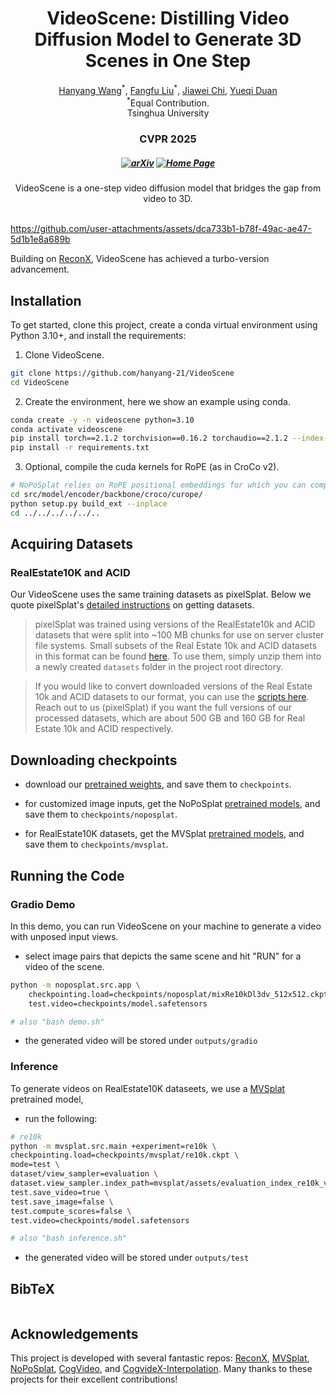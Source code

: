 <p align="center">
  <h1 align="center">VideoScene: Distilling Video Diffusion Model to Generate 3D Scenes in One Step</h1>
  <p align="center">
    <a href="https://hanyang-21.github.io/">Hanyang Wang</a><sup>*</sup>,
    <a href="https://liuff19.github.io/">Fangfu Liu</a><sup>*</sup>,
    <a href="https://github.com/hanyang-21/VideoScene">Jiawei Chi</a>,
    <a href="https://duanyueqi.github.io/">Yueqi Duan</a>
    <br>
    <sup>*</sup>Equal Contribution.
    <br>
    Tsinghua University
  </p>
  <h3 align="center">CVPR 2025</h3>
  <h5 align="center">

[![arXiv](https://img.shields.io/badge/Arxiv-2403.20309-b31b1b.svg?logo=arXiv)](https://arxiv.org/abs/2403.20309) 
[![Home Page](https://img.shields.io/badge/Project-Website-green.svg)](https://hanyang-21.github.io/VideoScene)
</h5>
  <!-- <h3 align="center"><a href="https://arxiv.org/abs/">Paper</a> | <a href="">Project Page</a> | <a href="">Pretrained Models</a> </h3> -->
<!--   <div align="center">
    <a href="https://news.ycombinator.com/item?id=41222655">
      <img
        alt="Featured on Hacker News"
        src="https://hackerbadge.vercel.app/api?id=41222655&type=dark"
      />
    </a>
  </div> -->

</p>

<div align="center">
VideoScene is a one-step video diffusion model that bridges the gap from video to 3D.
</div>
</br>


https://github.com/user-attachments/assets/dca733b1-b78f-49ac-ae47-5d1b1e8a689b

Building on [ReconX](https://github.com/liuff19/ReconX), VideoScene has achieved a turbo-version advancement.



## Installation

To get started, clone this project, create a conda virtual environment using Python 3.10+, and install the requirements:

1. Clone VideoScene.
```bash
git clone https://github.com/hanyang-21/VideoScene
cd VideoScene
```

2. Create the environment, here we show an example using conda.
```bash
conda create -y -n videoscene python=3.10
conda activate videoscene
pip install torch==2.1.2 torchvision==0.16.2 torchaudio==2.1.2 --index-url https://download.pytorch.org/whl/cu118
pip install -r requirements.txt
```

3. Optional, compile the cuda kernels for RoPE (as in CroCo v2).
```bash
# NoPoSplat relies on RoPE positional embeddings for which you can compile some cuda kernels for faster runtime.
cd src/model/encoder/backbone/croco/curope/
python setup.py build_ext --inplace
cd ../../../../../..
```

## Acquiring Datasets

### RealEstate10K and ACID

Our VideoScene uses the same training datasets as pixelSplat. Below we quote pixelSplat's [detailed instructions](https://github.com/dcharatan/pixelsplat?tab=readme-ov-file#acquiring-datasets) on getting datasets.

> pixelSplat was trained using versions of the RealEstate10k and ACID datasets that were split into ~100 MB chunks for use on server cluster file systems. Small subsets of the Real Estate 10k and ACID datasets in this format can be found [here](https://drive.google.com/drive/folders/1joiezNCyQK2BvWMnfwHJpm2V77c7iYGe?usp=sharing). To use them, simply unzip them into a newly created `datasets` folder in the project root directory.

> If you would like to convert downloaded versions of the Real Estate 10k and ACID datasets to our format, you can use the [scripts here](https://github.com/dcharatan/real_estate_10k_tools). Reach out to us (pixelSplat) if you want the full versions of our processed datasets, which are about 500 GB and 160 GB for Real Estate 10k and ACID respectively.

## Downloading checkpoints

* download our [pretrained weights](https://drive.google.com/drive/folders/1FB5Rpr4uEVo9U2BBXai1Fc57kHDpp5yj), and save them to `checkpoints`.

* for customized image inputs, get the NoPoSplat [pretrained models](https://huggingface.co/botaoye/NoPoSplat/resolve/main/mixRe10kDl3dv_512x512.ckpt), and save them to `checkpoints/noposplat`.


* for RealEstate10K datasets, get the MVSplat [pretrained models](https://drive.google.com/drive/folders/14_E_5R6ojOWnLSrSVLVEMHnTiKsfddjU), and save them to `checkpoints/mvsplat`.

## Running the Code

### Gradio Demo
In this demo, you can run VideoScene on your machine to generate a video with unposed input views.

* select image pairs that depicts the same scene and hit "RUN" for a video of the scene.

```bash
python -m noposplat.src.app \
    checkpointing.load=checkpoints/noposplat/mixRe10kDl3dv_512x512.ckpt \
    test.video=checkpoints/model.safetensors

# also "bash demo.sh"
```
* the generated video will be stored under `outputs/gradio`

### Inference

To generate videos on RealEstate10K dataseets, we use a [MVSplat](https://github.com/donydchen/mvsplat) pretrained model,

* run the following:

```bash
# re10k
python -m mvsplat.src.main +experiment=re10k \
checkpointing.load=checkpoints/mvsplat/re10k.ckpt \
mode=test \
dataset/view_sampler=evaluation \
dataset.view_sampler.index_path=mvsplat/assets/evaluation_index_re10k_video.json \
test.save_video=true \
test.save_image=false \
test.compute_scores=false \
test.video=checkpoints/model.safetensors

# also "bash inference.sh"
```

* the generated video will be stored under `outputs/test`


## BibTeX

```bibtex

```

## Acknowledgements

This project is developed with several fantastic repos: [ReconX](https://github.com/liuff19/ReconX), [MVSplat](https://github.com/donydchen/mvsplat), [NoPoSplat](https://github.com/cvg/NoPoSplat), [CogVideo](https://github.com/THUDM/CogVideo), and [CogvideX-Interpolation](https://github.com/feizc/CogvideX-Interpolation). Many thanks to these projects for their excellent contributions!
